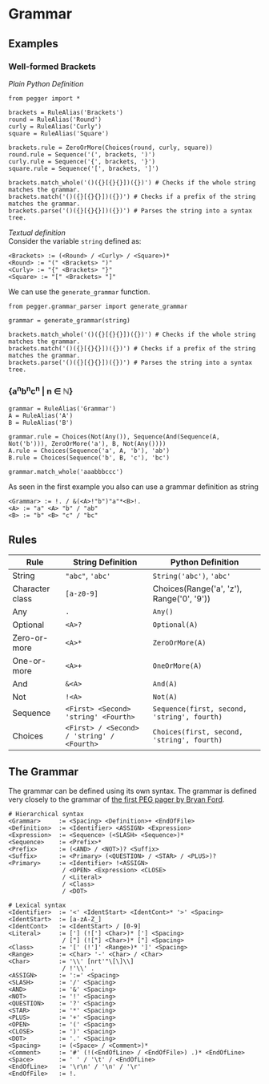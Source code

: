# Grammar

## Examples

### Well-formed Brackets

_Plain Python Definition_

    from pegger import *
    
    brackets = RuleAlias('Brackets')
    round = RuleAlias('Round')
    curly = RuleAlias('Curly')
    square = RuleAlias('Square')
    
    brackets.rule = ZeroOrMore(Choices(round, curly, square))
    round.rule = Sequence('(', brackets, ')')
    curly.rule = Sequence('{', brackets, '}')
    square.rule = Sequence('[', brackets, ']')
    
    brackets.match_whole('()({}[{}{}])({})') # Checks if the whole string matches the grammar.
    brackets.match('()({}[{}{}])({})') # Checks if a prefix of the string matches the grammar.
    brackets.parse('()({}[{}{}])({})') # Parses the string into a syntax tree.

_Textual definition_  
Consider the variable `string` defined as:

    <Brackets> := (<Round> / <Curly> / <Square>)*
    <Round> := "(" <Brackets> ")"
    <Curly> := "{" <Brackets> "}"
    <Square> := "[" <Brackets> "]"

We can use the `generate_grammar` function.

    from pegger.grammar_parser import generate_grammar

    grammar = generate_grammar(string)

    brackets.match_whole('()({}[{}{}])({})') # Checks if the whole string matches the grammar.
    brackets.match('()({}[{}{}])({})') # Checks if a prefix of the string matches the grammar.
    brackets.parse('()({}[{}{}])({})') # Parses the string into a syntax tree.

### {a<sup>n</sup>b<sup>n</sup>c<sup>n</sup> | n ∈ ℕ}
    
    grammar = RuleAlias('Grammar')
    A = RuleAlias('A')
    B = RuleAlias('B')

    grammar.rule = Choices(Not(Any()), Sequence(And(Sequence(A, Not('b'))), ZeroOrMore('a'), B, Not(Any())))
    A.rule = Choices(Sequence('a', A, 'b'), 'ab')
    B.rule = Choices(Sequence('b', B, 'c'), 'bc')

    grammar.match_whole('aaabbbccc')

As seen in the first example you also can use a grammar definition as string

    <Grammar> := !. / &(<A>!"b")"a"*<B>!.
    <A> := "a" <A> "b" / "ab"
    <B> := "b" <B> "c" / "bc"

## Rules

| Rule | String Definition | Python Definition
| --- | --- | --- |
| String | `"abc"`, `'abc'` | `String('abc')`, `'abc'` |
| Character class | `[a-z0-9]` | Choices(Range('a', 'z'), Range('0', '9')) |
| Any | `.` | `Any()` |
| Optional | `<A>?` | `Optional(A)` |
| Zero-or-more | `<A>*` | `ZeroOrMore(A)` |
| One-or-more | `<A>+` | `OneOrMore(A)` |
| And | `&<A>` | `And(A)` |
| Not | `!<A>` | `Not(A)` |
| Sequence | `<First> <Second> 'string' <Fourth>` | `Sequence(first, second, 'string', fourth)` |
| Choices | `<First> / <Second> / 'string' / <Fourth>` | `Choices(first, second, 'string', fourth)` |

## The Grammar

The grammar can be defined using its own syntax. The grammar is defined very closely to the grammar of [the first PEG pager by Bryan Ford](https://dl.acm.org/citation.cfm?id=964011).

    # Hierarchical syntax
    <Grammar>     := <Spacing> <Definition>+ <EndOfFile>
    <Definition>  := <Identifier> <ASSIGN> <Expression>
    <Expression>  := <Sequence> (<SLASH> <Sequence>)*
    <Sequence>    := <Prefix>*
    <Prefix>      := (<AND> / <NOT>)? <Suffix>
    <Suffix>      := <Primary> (<QUESTION> / <STAR> / <PLUS>)?
    <Primary>     := <Identifier> !<ASSIGN>
                   / <OPEN> <Expression> <CLOSE>
                   / <Literal>
                   / <Class>
                   / <DOT>

    # Lexical syntax
    <Identifier>  := '<' <IdentStart> <IdentCont>* '>' <Spacing>
    <IdentStart>  := [a-zA-Z_]
    <IdentCont>   := <IdentStart> / [0-9]
    <Literal>     := ['] (!['] <Char>)* ['] <Spacing>
                   / ["] (!["] <Char>)* ["] <Spacing>
    <Class>       := '[' (!']' <Range>)* ']' <Spacing>
    <Range>       := <Char> '-' <Char> / <Char>
    <Char>        := '\\' [nrt'"\[\]\\]
                   / !'\\' .
    <ASSIGN>      := ':=' <Spacing>
    <SLASH>       := '/' <Spacing>
    <AND>         := '&' <Spacing>
    <NOT>         := '!' <Spacing>
    <QUESTION>    := '?' <Spacing>
    <STAR>        := '*' <Spacing>
    <PLUS>        := '+' <Spacing>
    <OPEN>        := '(' <Spacing>
    <CLOSE>       := ')' <Spacing>
    <DOT>         := '.' <Spacing>
    <Spacing>     := (<Space> / <Comment>)*
    <Comment>     := '#' (!(<EndOfLine> / <EndOfFile>) .)* <EndOfLine>
    <Space>       := ' ' / '\t' / <EndOfLine>
    <EndOfLine>   := '\r\n' / '\n' / '\r'
    <EndOfFile>   := !.
